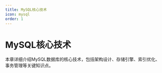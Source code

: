 ```yaml
---
title: MySQL核心技术
icon: mysql
order: 1
---
```


# MySQL核心技术

本章详细介绍MySQL数据库的核心技术，包括架构设计、存储引擎、索引优化、事务管理等关键知识点。
